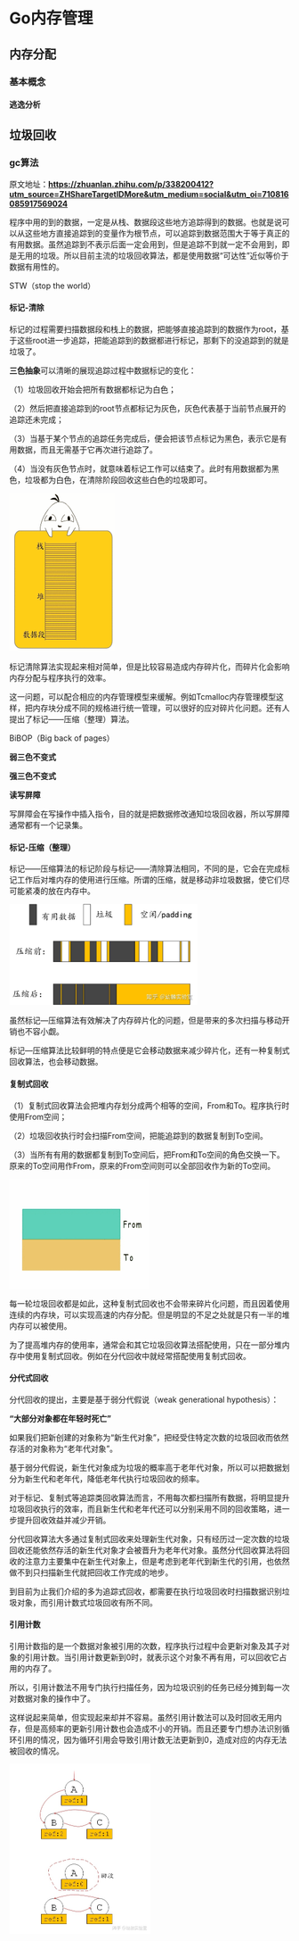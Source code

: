 # Go内存管理

## 内存分配

### 基本概念

#### 逃逸分析



## 垃圾回收

### gc算法

原文地址：**https://zhuanlan.zhihu.com/p/338200412?utm_source=ZHShareTargetIDMore&utm_medium=social&utm_oi=710816085917569024**

程序中用的到的数据，一定是从栈、数据段这些地方追踪得到的数据。也就是说可以从这些地方直接追踪到的变量作为根节点，可以追踪到数据范围大于等于真正的有用数据。虽然追踪到不表示后面一定会用到，但是追踪不到就一定不会用到，即是无用的垃圾。所以目前主流的垃圾回收算法，都是使用数据“可达性”近似等价于数据有用性的。

STW（stop the world）

#### 标记-清除

标记的过程需要扫描数据段和栈上的数据，把能够直接追踪到的数据作为root，基于这些root进一步追踪，把能追踪到的数据都进行标记，那剩下的没追踪到的就是垃圾了。

**三色抽象**可以清晰的展现追踪过程中数据标记的变化：

（1）垃圾回收开始会把所有数据都标记为白色；

（2）然后把直接追踪到的root节点都标记为灰色，灰色代表基于当前节点展开的追踪还未完成；

（3）当基于某个节点的追踪任务完成后，便会把该节点标记为黑色，表示它是有用数据，而且无需基于它再次进行追踪了。

（4）当没有灰色节点时，就意味着标记工作可以结束了。此时有用数据都为黑色，垃圾都为白色，在清除阶段回收这些白色的垃圾即可。

![img](images/Go内存管理/v2-c14a9c99f085b1d2b8b8a12efcb81858_b.webp)

标记清除算法实现起来相对简单，但是比较容易造成内存碎片化，而碎片化会影响内存分配与程序执行的效率。

这一问题，可以配合相应的内存管理模型来缓解。例如Tcmalloc内存管理模型这样，把内存块分成不同的规格进行统一管理，可以很好的应对碎片化问题。还有人提出了标记——压缩（整理）算法。

BiBOP（Big back of pages）

**弱三色不变式**

**强三色不变式**

**读写屏障**

写屏障会在写操作中插入指令，目的就是把数据修改通知垃圾回收器，所以写屏障通常都有一个记录集。

#### 标记-压缩（整理）

标记——压缩算法的标记阶段与标记——清除算法相同，不同的是，它会在完成标记工作后对堆内存的使用进行压缩。所谓的压缩，就是移动非垃圾数据，使它们尽可能紧凑的放在内存中。

<img src="images/Go内存管理/v2-1bddf96b1b8561d51616aaa668d165e9_720w.jpg" alt="img" style="zoom: 33%;" />

虽然标记—压缩算法有效解决了内存碎片化的问题，但是带来的多次扫描与移动开销也不容小觑。

标记—压缩算法比较鲜明的特点便是它会移动数据来减少碎片化，还有一种复制式回收算法，也会移动数据。

#### 复制式回收

（1）复制式回收算法会把堆内存划分成两个相等的空间，From和To。程序执行时使用From空间；

（2）垃圾回收执行时会扫描From空间，把能追踪到的数据复制到To空间。

（3）当所有有用的数据都复制到To空间后，把From和To空间的角色交换一下。原来的To空间用作From，原来的From空间则可以全部回收作为新的To空间。

![img](images/Go内存管理/v2-675c9f62bfca1bbae9a199d6ad7d4d65_b.webp)

每一轮垃圾回收都是如此，这种复制式回收也不会带来碎片化问题，而且因着使用连续的内存块，可以实现高速的内存分配。但是明显的不足之处就是只有一半的堆内存可以被使用。

为了提高堆内存的使用率，通常会和其它垃圾回收算法搭配使用，只在一部分堆内存中使用复制式回收。例如在分代回收中就经常搭配使用复制式回收。

#### 分代式回收

分代回收的提出，主要是基于弱分代假说（weak generational hypothesis）：

**“**大部分对象都在年轻时死亡**”**

如果我们把新创建的对象称为“新生代对象”，把经受住特定次数的垃圾回收而依然存活的对象称为“老年代对象”。

基于弱分代假说，新生代对象成为垃圾的概率高于老年代对象，所以可以把数据划分为新生代和老年代，降低老年代执行垃圾回收的频率。

对于标记、复制式等追踪类回收算法而言，不用每次都扫描所有数据，将明显提升垃圾回收执行的效率，而且新生代和老年代还可以分别采用不同的回收策略，进一步提升回收效益并减少开销。

分代回收算法大多通过复制式回收来处理新生代对象，只有经历过一定次数的垃圾回收还能依然存活的新生代对象才会被晋升为老年代对象。虽然分代回收算法将回收的注意力主要集中在新生代对象上，但是考虑到老年代到新生代的引用，也依然做不到只扫描新生代就把回收工作完成的地步。

到目前为止我们介绍的多为追踪式回收，都需要在执行垃圾回收时扫描数据识别垃圾对象，而引用计数式垃圾回收有所不同。

#### 引用计数

引用计数指的是一个数据对象被引用的次数，程序执行过程中会更新对象及其子对象的引用计数。当引用计数更新到0时，就表示这个对象不再有用，可以回收它占用的内存了。

所以，引用计数法不用专门执行扫描任务，因为垃圾识别的任务已经分摊到每一次对数据对象的操作中了。

这样说起来简单，但实现起来却并不容易。虽然引用计数法可以及时回收无用内存，但是高频率的更新引用计数也会造成不小的开销。而且还要专门想办法识别循环引用的情况，因为循环引用会导致引用计数无法更新到0，造成对应的内存无法被回收的情况。

<img src="images/Go内存管理/v2-c6f834936ade78a9f16e16fc0f30ae99_720w.jpg" alt="img" style="zoom:50%;" />